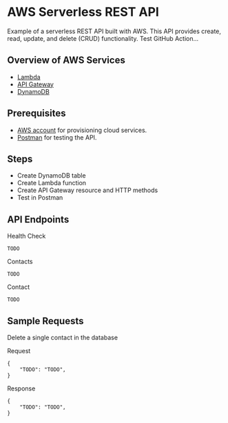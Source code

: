 # AWS Serverless REST API

Example of a serverless REST API built with AWS. This API provides create, read, update, and delete (CRUD) functionality. Test GitHub Action...

## Overview of AWS Services
- [Lambda](https://aws.amazon.com/lambda/)
- [API Gateway](https://aws.amazon.com/api-gateway/)
- [DynamoDB](https://aws.amazon.com/dynamodb/)

## Prerequisites
- [AWS account](https://aws.amazon.com/premiumsupport/knowledge-center/create-and-activate-aws-account/) for provisioning cloud services.
- [Postman](https://learning.postman.com/docs/getting-started/introduction/) for testing the API.

## Steps
- Create DynamoDB table
- Create Lambda function
- Create API Gateway resource and HTTP methods
- Test in Postman

## API Endpoints

Health Check
```
TODO
```
Contacts
```
TODO
```
Contact
```
TODO
```

## Sample Requests
Delete a single contact in the database

Request
```
{
    "TODO": "TODO",
}
```
Response
```
{
    "TODO": "TODO",
}
```
